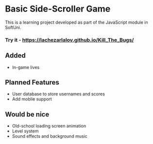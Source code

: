 # Basic Side-Scroller Game

This is a learning project developed as part of the JavaScript module in SoftUni.

### Try it - https://lachezarlalov.github.io/Kill_The_Bugs/

## Added 
- In-game lives

## Planned Features
- User database to store usernames and scores  
- Add moblie support

## Would be nice
- Old-school loading screen animation  
- Level system  
- Sound effects and background music

